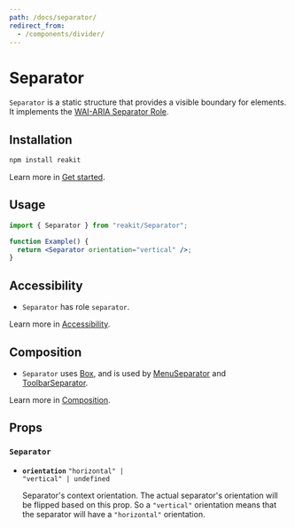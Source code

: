 ```yaml
---
path: /docs/separator/
redirect_from:
  - /components/divider/
---
```


# Separator

`Separator` is a static structure that provides a visible boundary for elements. It implements the [WAI-ARIA Separator Role](https://www.w3.org/TR/wai-aria-1.1/#separator).

<carbon-ad></carbon-ad>

## Installation

```sh
npm install reakit
```

Learn more in [Get started](/docs/get-started/).

## Usage

```jsx
import { Separator } from "reakit/Separator";

function Example() {
  return <Separator orientation="vertical" />;
}
```

## Accessibility

- `Separator` has role `separator`.

Learn more in [Accessibility](/docs/accessibility/).

## Composition

- `Separator` uses [Box](/docs/box/), and is used by [MenuSeparator](/docs/menu/) and [ToolbarSeparator](/docs/toolbar/).

Learn more in [Composition](/docs/composition/#props-hooks).

## Props

<!-- Automatically generated -->

### `Separator`

- **`orientation`**
  <code>&#34;horizontal&#34; | &#34;vertical&#34; | undefined</code>

  Separator's context orientation.
The actual separator's orientation will be flipped based on this prop.
So a `"vertical"` orientation means that the separator will have a
`"horizontal"` orientation.

